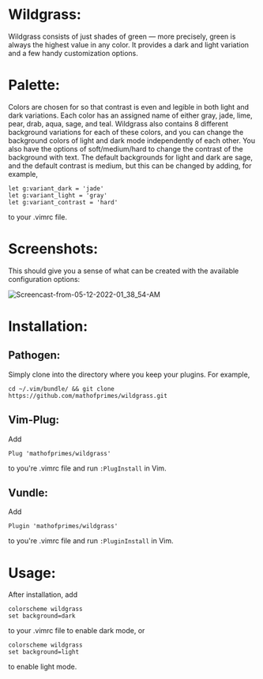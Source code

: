 # Wildgrass:

Wildgrass consists of just shades of green &mdash; more precisely, green is always the highest value in any color. It provides a dark and light variation and a few handy customization options.  

# Palette:

Colors are chosen for so that contrast is even and legible in both light and dark variations. Each color has an assigned name of either gray, jade, lime, pear, drab, aqua, sage, and teal. Wildgrass also contains 8 different background variations for each of these colors, and you can change the background colors of light and dark mode independently of each other. You also have the options of soft/medium/hard to change the contrast of the background with text. The default backgrounds for light and dark are sage, and the default contrast is medium, but this can be changed by adding, for example,

```
let g:variant_dark = 'jade'
let g:variant_light = 'gray'
let g:variant_contrast = 'hard'
```

to your .vimrc file. 

# Screenshots:

This should give you a sense of what can be created with the available configuration options:

![Screencast-from-05-12-2022-01_38_54-AM](https://user-images.githubusercontent.com/74194607/168000188-4a760143-9567-4d73-b181-0f907814d8f5.gif)

# Installation:

## Pathogen:

Simply clone into the directory where you keep your plugins. For example, 

```
cd ~/.vim/bundle/ && git clone https://github.com/mathofprimes/wildgrass.git
```

## Vim-Plug:

Add 

```Plug 'mathofprimes/wildgrass'``` 

to you're .vimrc file and run ```:PlugInstall``` in Vim.

## Vundle: 

Add 

```Plugin 'mathofprimes/wildgrass'``` 

to you're .vimrc file and run ```:PluginInstall``` in Vim.

# Usage:

After installation, add

```
colorscheme wildgrass
set background=dark
```

to your .vimrc file to enable dark mode, or

```
colorscheme wildgrass
set background=light
```

to enable light mode.
